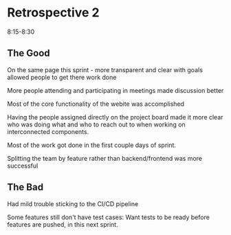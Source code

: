 # Retrospective 2

8:15-8:30

## The Good
On the same page this sprint - more transparent and clear with goals allowed people to get there work done

More people attending and participating in meetings made discussion better

Most of the core functionality of the webite was accomplished

Having the people assigned directly on the project board made it more clear who was doing what and who to reach out to when working on interconnected components.

Most of the work got done in the first couple days of sprint.

Splitting the team by feature rather than backend/frontend was more successful

## The Bad
Had mild trouble sticking to the CI/CD pipeline

Some features still don't have test cases:
Want tests to be ready before features are pushed, in this next sprint.







